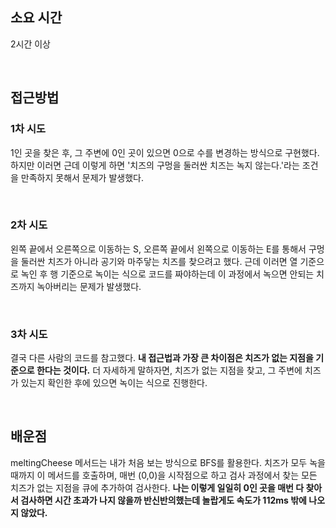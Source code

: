 ## 소요 시간
2시간 이상

</br>

## 접근방법
### 1차 시도
1인 곳을 찾은 후, 그 주변에 0인 곳이 있으면 0으로 수를 변경하는 방식으로 구현했다. 하지만 이러면 
근데 이렇게 하면 '치즈의 구멍을 둘러싼 치즈는 녹지 않는다.'라는 조건을 만족하지 못해서 문제가 발생했다.

</br>

### 2차 시도
왼쪽 끝에서 오른쪽으로 이동하는 S, 오른쪽 끝에서 왼쪽으로 이동하는 E를 통해서 구멍을 둘러싼 치즈가 아니라 공기와 마주닿는 치즈를 찾으려고 했다. 근데 이러면 열 기준으로 녹인 후 행 기준으로 녹이는 식으로 코드를 짜야하는데 이 과정에서 녹으면 안되는 치즈까지 녹아버리는 문제가 발생했다.

</br>

### 3차 시도
결국 다른 사람의 코드를 참고했다. **내 접근법과 가장 큰 차이점은 치즈가 없는 지점을 기준으로 한다는 것이다.** 더 자세하게 말하자면, 치즈가 없는 지점을 찾고, 그 주변에 치즈가 있는지 확인한 후에 있으면 녹이는 식으로 진행한다.

</br>

## 배운점
meltingCheese 메서드는 내가 처음 보는 방식으로 BFS를 활용한다. 
치즈가 모두 녹을 때까지 이 메서드를 호출하며, 매번 (0,0)을 시작점으로 하고 검사 과정에서 찾는 모든 치즈가 없는 지점을 큐에 추가하여 검사한다. **나는 이렇게 일일히 0인 곳을 매번 다 찾아서 검사하면 시간 초과가 나지 않을까 반신반의했는데 놀랍게도 속도가 112ms 밖에 나오지 않았다.**